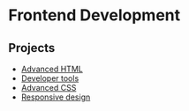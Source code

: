 # Frontend Development
## Projects
* [Advanced HTML](./0x00-html_advanced/)
* [Developer tools]()
* [Advanced CSS]()
* [Responsive design]()
